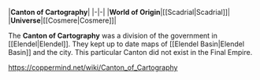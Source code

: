 |**Canton of Cartography**|
|-|-|
|**World of Origin**|[[Scadrial\|Scadrial]]|
|**Universe**|[[Cosmere\|Cosmere]]|

The **Canton of Cartography** was a division of the government in [[Elendel\|Elendel]]. They kept up to date maps of [[Elendel Basin\|Elendel Basin]] and the city. This particular Canton did not exist in the Final Empire.



https://coppermind.net/wiki/Canton_of_Cartography